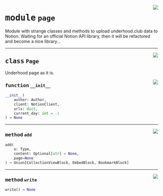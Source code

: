 <!-- markdownlint-disable -->

<a href="../underhood/page.py#L0"><img align="right" style="float:right;" src="https://img.shields.io/badge/-source-cccccc?style=flat-square"></a>

# <kbd>module</kbd> `page`
Module with strange classes and methods to upload underhood.club data to Notion. Waiting for an official Notion API library, then it will be refactored and become a nice library... 



---

<a href="../underhood/page.py#L33"><img align="right" style="float:right;" src="https://img.shields.io/badge/-source-cccccc?style=flat-square"></a>

## <kbd>class</kbd> `Page`
Underhood page as it is. 

<a href="../<string>"><img align="right" style="float:right;" src="https://img.shields.io/badge/-source-cccccc?style=flat-square"></a>

### <kbd>function</kbd> `__init__`

```python
__init__(
    author: Author,
    client: NotionClient,
    urls: dict,
    current_day: int = -1
) → None
```








---

<a href="../.venv/lib/python3.9/site-packages/tenacity/__init__.py#L48"><img align="right" style="float:right;" src="https://img.shields.io/badge/-source-cccccc?style=flat-square"></a>

### <kbd>method</kbd> `add`

```python
add(
    o: Type,
    content: Optional[str] = None,
    page=None
) → Union[CollectionViewBlock, EmbedBlock, BookmarkBlock]
```





---

<a href="../underhood/page.py#L57"><img align="right" style="float:right;" src="https://img.shields.io/badge/-source-cccccc?style=flat-square"></a>

### <kbd>method</kbd> `write`

```python
write() → None
```






